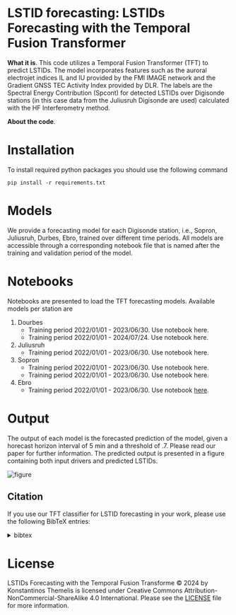 **LSTID forecasting**: LSTIDs Forecasting with the Temporal Fusion Transformer
========


**What it is**. This code utilizes a Temporal Fusion Transformer (TFT) to predict LSTIDs. The model incorporates features such as the auroral electrojet indices IL and IU provided by the FMI IMAGE network and the Gradient GNSS TEC Activity Index provided by DLR. The labels are the Spectral Energy Contribution (Spcont) for detected LSTIDs over Digisonde stations (in this case data from the Juliusruh Digisonde are used) calculated with the HF Interferometry method.

**About the code**. 

# Installation 
To install required python packages you should use the following command
```
pip install -r requirements.txt
```

# Models
We provide a forecasting model for each Digisonde station, i.e., Sopron, Juliusruh, Durbes, Ebro, trained over different time periods. All models are accessible through a corresponding notebook file that is named after the training and validation period of the model.

# Notebooks

Notebooks are presented to load the TFT forecasting models. Available models per station are
1. Dourbes
   - Training period 2022/01/01 - 2023/06/30. Use notebook here.
   - Training period 2022/01/01 - 2024/07/24. Use notebook here.
3. Juliusruh
   - Training period 2022/01/01 - 2023/06/30. Use notebook here.
5. Sopron
   - Training period 2022/01/01 - 2023/06/30. Use notebook here.
   - Training period 2022/01/01 - 2023/06/30. Use notebook here.
7. Ebro
   - Training period 2022/01/01 - 2023/06/30. Use notebook [here](notebooks/EB040/EB040_TFTmodel_20220101_20230630.ipynb).

# Output
The output of each model is the forecasted prediction of the model, given a horecast horizon interval of 5 min and a threshold of .7. Please read our paper for further information. The predicted output is presented in a figure containing both input drivers and predicted LSTIDs.

![figure]([http://url/to/img.png](https://github.com/themelis/LSTIDs_forecasting/blob/main/images/output_sample.png))

## Citation
If you use our TFT classifier for LSTID forecasting in your work, please use the following BibTeX entries:

<details>
<summary> bibtex </summary>

```latex
@misc{bel2024,
      title={Short-term forecast for the occurrence of Large Scale Travelling Ionospheric Disturbances at European middle latitudes using Neural Networks.},
      author={Themelis, K., Belehaki, A., Koutroumbas, K., Segarra, A., de Paula, V., Navas-Portella, V., & Altadill, D. },
      year={2024},
      doi={https://doi.org/10.5281/zenodo.14537425}
}


```
</details>

# License
LSTIDs Forecasting with the Temporal Fusion Transforme © 2024 by Konstantinos Themelis is licensed under Creative Commons Attribution-NonCommercial-ShareAlike 4.0 International.  Please see the [LICENSE](LICENSE) file for more information.

